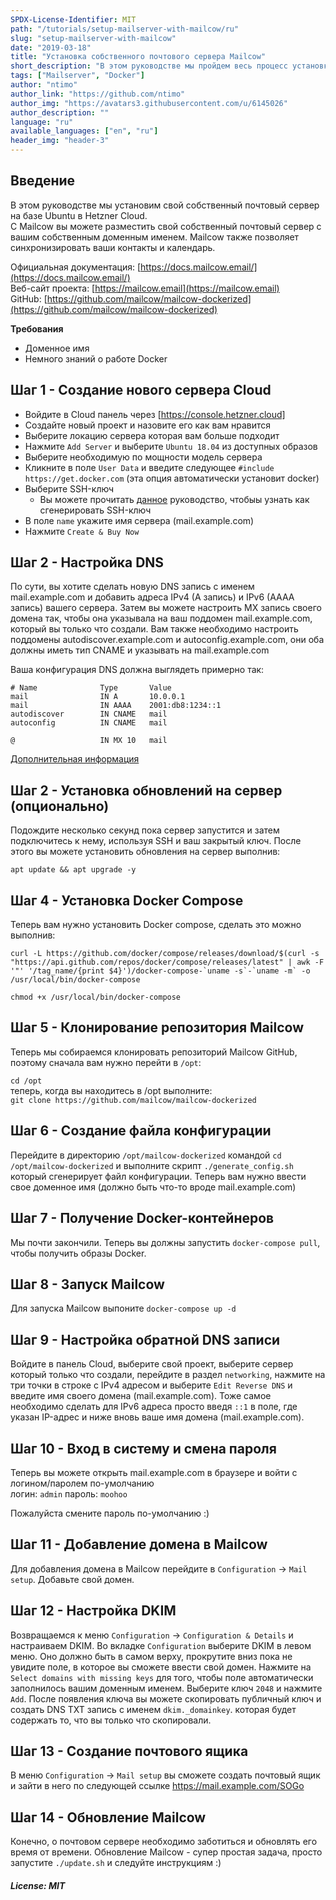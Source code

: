 ```yaml
---
SPDX-License-Identifier: MIT
path: "/tutorials/setup-mailserver-with-mailcow/ru"
slug: "setup-mailserver-with-mailcow"
date: "2019-03-18"
title: "Установка собственного почтового сервера Mailcow"
short_description: "В этом руководстве мы пройдем весь процесс установки своего собственного почтового сервера запущенного в Docker на базе Ubuntu"
tags: ["Mailserver", "Docker"]
author: "ntimo"
author_link: "https://github.com/ntimo"
author_img: "https://avatars3.githubusercontent.com/u/6145026"
author_description: ""
language: "ru"
available_languages: ["en", "ru"]
header_img: "header-3"
---
```



## Введение

В этом руководстве мы установим свой собственный почтовый сервер на базе Ubuntu в Hetzner Cloud.  
С Mailcow вы можете разместить свой собственный почтовый сервер с вашим собственным доменным именем. Mailcow также позволяет синхронизировать ваши контакты и календарь.

Официальная документация: [https://docs.mailcow.email/](https://docs.mailcow.email/)  
Веб-сайт проекта: [https://mailcow.email](https://mailcow.email)  
GitHub: [https://github.com/mailcow/mailcow-dockerized](https://github.com/mailcow/mailcow-dockerized)  

**Требования**

* Доменное имя
* Немного знаний о работе Docker

## Шаг 1 - Создание нового сервера Cloud

* Войдите в Cloud панель через [https://console.hetzner.cloud]
* Создайте новый проект и назовите его как вам нравится
* Выберите локацию сервера которая вам больше подходит
* Нажмите `Add Server` и выберите `Ubuntu 18.04` из доступных образов
* Выберите необходимую по мощности модель сервера
* Кликните в поле `User Data` и введите следующее `#include https://get.docker.com` (эта опция автоматически установит docker)
* Выберите SSH-ключ
    * Вы можете прочитать [данное](https://help.github.com/en/enterprise/2.16/user/articles/generating-a-new-ssh-key-and-adding-it-to-the-ssh-agent)  руководство, чтобыы узнать как сгенерировать SSH-ключ
* В поле `name` укажите имя сервера (mail.example.com)
* Нажмите `Create & Buy Now`

## Шаг 2 - Настройка DNS

По сути, вы хотите сделать новую DNS запись с именем mail.example.com и добавить адреса IPv4 (A запись) и IPv6 (AAAA запись) вашего сервера.
Затем вы можете настроить MX запись своего домена так, чтобы она указывала на ваш поддомен mail.example.com, который вы только что создали.
Вам также необходимо настроить поддомены autodiscover.example.com и autoconfig.example.com, они оба должны иметь тип CNAME и указывать на mail.example.com

Ваша конфигурация DNS должна выглядеть примерно так:

```
# Name              Type       Value
mail                IN A       10.0.0.1
mail                IN AAAA    2001:db8:1234::1
autodiscover        IN CNAME   mail
autoconfig          IN CNAME   mail

@                   IN MX 10   mail
```

[Дополнительная информация](https://docs.mailcow.email/prerequisite/prerequisite-dns/)

## Шаг 2 - Установка обновлений на сервер (опционально)

Подождите несколько секунд пока сервер запустится и затем подключитесь к нему, используя SSH и ваш закрытый ключ.
После этого вы можете установить обновления на сервер выполнив:  

`apt update && apt upgrade -y`  

## Шаг 4 - Установка Docker Compose

Теперь вам нужно установить Docker compose, сделать это можно выполнив:

```curl -L https://github.com/docker/compose/releases/download/$(curl -s "https://api.github.com/repos/docker/compose/releases/latest" | awk -F '"' '/tag_name/{print $4}')/docker-compose-`uname -s`-`uname -m` -o /usr/local/bin/docker-compose```  

`chmod +x /usr/local/bin/docker-compose`  

## Шаг 5 - Клонирование репозитория Mailcow

Теперь мы собираемся клонировать репозиторий Mailcow GitHub, поэтому сначала вам нужно перейти в `/opt`:

`cd /opt`  
теперь, когда вы находитесь в /opt выполните:  
`git clone https://github.com/mailcow/mailcow-dockerized`  

## Шаг 6 - Создание файла конфигурации

Перейдите в директорию `/opt/mailcow-dockerized` командой `cd /opt/mailcow-dockerized` и выполните скрипт `./generate_config.sh` который сгенерирует файл конфигурации. Теперь вам нужно ввести свое доменное имя (должно быть что-то вроде mail.example.com)

## Шаг 7 - Получение Docker-контейнеров

Мы почти закончили. Теперь вы должны запустить `docker-compose pull`, чтобы получить образы Docker.

## Шаг 8 - Запуск Mailcow

Для запуска Mailcow выпоните `docker-compose up -d`

## Шаг 9 - Настройка обратной DNS записи

Войдите в панель Cloud, выберите свой проект, выберите сервер который только что создали, перейдите в раздел `networking`, нажмите на три точки в строке с IPv4 адресом и выберите `Edit Reverse DNS` и введите имя своего домена (mail.example.com). Тоже самое необходимо сделать для IPv6 адреса просто введя `::1` в поле, где указан IP-адрес и ниже вновь ваше имя домена (mail.example.com).

## Шаг 10 - Вход в систему и смена пароля

Теперь вы можете открыть mail.example.com в браузере и войти с логином/паролем по-умолчанию  
логин: `admin`
пароль: `moohoo`

Пожалуйста смените пароль по-умолчанию :)

## Шаг 11 - Добавление домена в Mailcow

Для добавления домена в Mailcow перейдите в `Configuration` -> `Mail setup`. Добавьте свой домен.

## Шаг 12 - Настройка DKIM

Возвращаемся к меню `Configuration` -> `Configuration & Details` и настраиваем DKIM. Во вкладке `Configuration` выберите DKIM в левом меню. Оно должно быть в самом верху, прокрутите вниз пока не увидите поле, в которое вы сможете ввести свой домен. Нажмите на `Select domains with missing keys` для того, чтобы поле автоматически заполнилось вашим доменным именем. Выберите ключ `2048` и нажмите `Add`. После появления ключа вы можете скопировать публичный ключ и создать DNS TXT запись с именем `dkim._domainkey`. которая будет содержать то, что вы только что скопировали.

## Шаг 13 - Создание почтового ящика

В меню `Configuration` -> `Mail setup` вы сможете создать почтовый ящик и зайти в него по следующей ссылке https://mail.example.com/SOGo

## Шаг 14 - Обновление Mailcow

Конечно, о почтовом сервере необходимо заботиться и обновлять его время от времени. Обновление Mailcow - супер простая задача, просто запустите `./update.sh` и следуйте инструкциям :)

##### License: MIT
